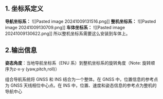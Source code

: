 
## 1. 坐标系定义

**导航坐标系：**
![[Pasted image 20241009131516.png]]
  **整机坐标系：**
![[Pasted image 20241009130709.png]]
**车体坐标系：**
![[Pasted image 20241009130622.png]]
所以整机坐标系需要这么安装到车体上。

## 2.输出信息

**姿态角度**：当地导航坐标系（ENU 系）到整机坐标系的旋转角度（Note: 旋转顺序为z-x-y (yaw,pitch,roll)）

组合导航系统将 GNSS 和 INS 结合为一个整体。在 GNSS 中，位置信息的参考点为 GNSS 天线相位中心点。在 INS 中，位置、速度和姿态信息的参考点为整机的导航中心